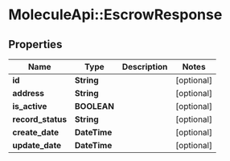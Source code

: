# MoleculeApi::EscrowResponse

## Properties
Name | Type | Description | Notes
------------ | ------------- | ------------- | -------------
**id** | **String** |  | [optional] 
**address** | **String** |  | [optional] 
**is_active** | **BOOLEAN** |  | [optional] 
**record_status** | **String** |  | [optional] 
**create_date** | **DateTime** |  | [optional] 
**update_date** | **DateTime** |  | [optional] 


